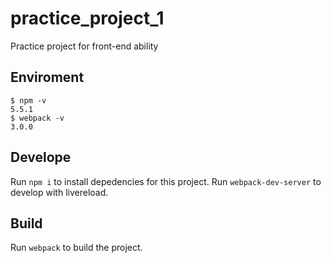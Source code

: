 # practice_project_1
Practice project for front-end ability

## Enviroment
```
$ npm -v
5.5.1
$ webpack -v
3.0.0
```

## Develope

Run `npm i` to install depedencies for this project.
Run `webpack-dev-server` to develop with livereload.

## Build

Run `webpack` to build the project.
